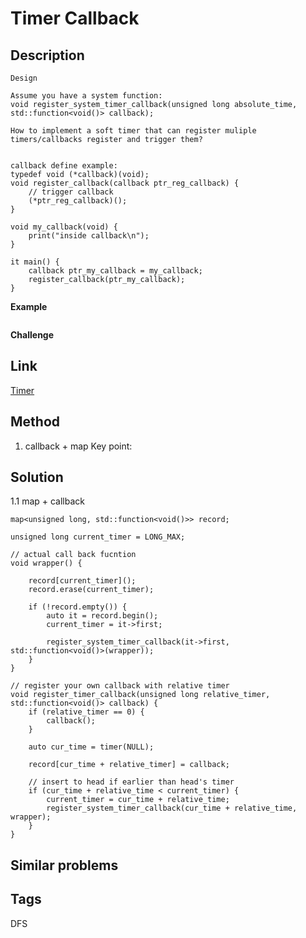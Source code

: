 # Timer Callback

## Description
~~~
Design 

Assume you have a system function:
void register_system_timer_callback(unsigned long absolute_time, std::function<void()> callback);

How to implement a soft timer that can register muliple timers/callbacks register and trigger them?


callback define example: 
typedef void (*callback)(void);
void register_callback(callback ptr_reg_callback) {
    // trigger callback
    (*ptr_reg_callback)();
}

void my_callback(void) {
    print("inside callback\n");
}

it main() {
    callback ptr_my_callback = my_callback;
    register_callback(ptr_my_callback);
}

~~~

**Example**
```

```
**Challenge**  

## Link
[Timer](http://massivetechinterview.blogspot.com/2015/06/timer-callback-techinterview.html)

## Method
1. callback + map 
Key point: 

## Solution
1.1 map + callback
~~~
map<unsigned long, std::function<void()>> record;

unsigned long current_timer = LONG_MAX;

// actual call back fucntion
void wrapper() {

    record[current_timer]();
    record.erase(current_timer);

    if (!record.empty()) {
        auto it = record.begin();
        current_timer = it->first;

        register_system_timer_callback(it->first, std::function<void()>(wrapper));
    }
}

// register your own callback with relative timer
void register_timer_callback(unsigned long relative_timer, std::function<void()> callback) {
    if (relative_timer == 0) {
        callback();
    }

    auto cur_time = timer(NULL);

    record[cur_time + relative_timer] = callback;

    // insert to head if earlier than head's timer 
    if (cur_time + relative_time < current_timer) {
        current_timer = cur_time + relative_time;
        register_system_timer_callback(cur_time + relative_time, wrapper);
    }
}

~~~

## Similar problems

## Tags
DFS 
